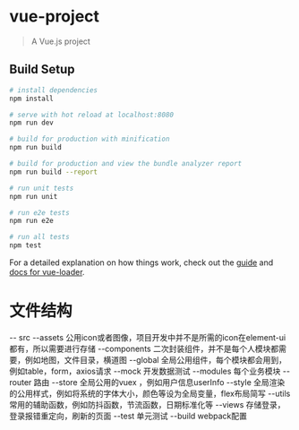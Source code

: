 # vue-project

> A Vue.js project

## Build Setup

``` bash
# install dependencies
npm install

# serve with hot reload at localhost:8080
npm run dev

# build for production with minification
npm run build

# build for production and view the bundle analyzer report
npm run build --report

# run unit tests
npm run unit

# run e2e tests
npm run e2e

# run all tests
npm test
```

For a detailed explanation on how things work, check out the [guide](http://vuejs-templates.github.io/webpack/) and [docs for vue-loader](http://vuejs.github.io/vue-loader).


# 文件结构
-- src
    --assets 公用icon或者图像，项目开发中并不是所需的icon在element-ui都有，所以需要进行存储
    --components 二次封装组件，并不是每个人模块都需要，例如地图，文件目录，横道图
    --global 全局公用组件，每个模块都会用到，例如table，form，axios请求
    --mock 开发数据测试
    --modules 每个业务模块
    --router 路由
    --store 全局公用的vuex ，例如用户信息userInfo
    --style 全局渲染的公用样式，例如将系统的字体大小，颜色等设为全局变量，flex布局简写
    --utils 常用的辅助函数，例如防抖函数，节流函数，日期标准化等
    --views 存储登录，登录报错重定向，刷新的页面
--test 单元测试
--build webpack配置